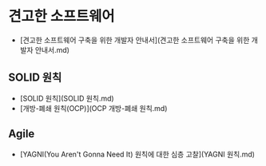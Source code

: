 # 견고한 소프트웨어

- [견고한 소프트웨어 구축을 위한 개발자 안내서](견고한 소프트웨어 구축을 위한 개발자 안내서.md)
## SOLID 원칙

- [SOLID 원칙](SOLID 원칙.md)
- [개방-폐쇄 원칙(OCP)](OCP 개방-폐쇄 원칙.md)
## Agile

- [YAGNI(You Aren't Gonna Need It) 원칙에 대한 심층 고찰](YAGNI 원칙.md)
